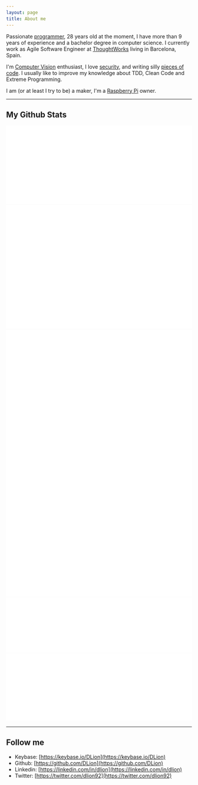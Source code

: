 ```yaml
---
layout: page
title: About me
---
```


Passionate [programmer](/category/programming), 28 years old at the moment, I have more than 9 years of experience and a bachelor degree in computer science. I currently work as Agile Software Engineer at [ThoughtWorks](https://www.thoughtworks.com/) living in Barcelona, Spain.

I'm [Computer Vision](/category/opencv) enthusiast, I love [security](/category/security), and writing silly [pieces of code](https://github.com/DLion). I usually like to improve my knowledge about TDD, Clean Code and Extreme Programming.

I am (or at least I try to be) a maker, I'm a [Raspberry Pi](/category/raspberrypi) owner.

---

## My Github Stats

![Metrics](https://raw.githubusercontent.com/dlion/dlion/main/metrics.svg)
![Calendar](https://raw.githubusercontent.com/dlion/dlion/main/calendar.svg)
![Habits](https://raw.githubusercontent.com/dlion/dlion/main/habits.svg)
![Languages](https://raw.githubusercontent.com/dlion/dlion/main/languages.svg)
![Activity](https://raw.githubusercontent.com/dlion/dlion/main/activity.svg)


---

## Follow me

* Keybase: [https://keybase.io/DLion](https://keybase.io/DLion)
* Github: [https://github.com/DLion](https://github.com/DLion)
* Linkedin: [https://linkedin.com/in/dlion](https://linkedin.com/in/dlion)
* Twitter: [https://twitter.com/dlion92](https://twitter.com/dlion92)
